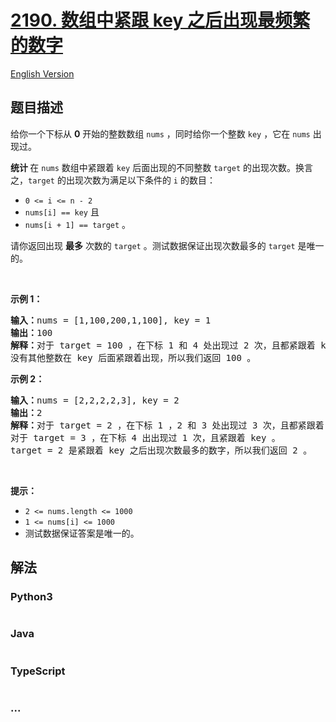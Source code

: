 # [2190. 数组中紧跟 key 之后出现最频繁的数字](https://leetcode-cn.com/problems/most-frequent-number-following-key-in-an-array)

[English Version](/solution/2100-2199/2190.Most%20Frequent%20Number%20Following%20Key%20In%20an%20Array/README_EN.md)

## 题目描述

<!-- 这里写题目描述 -->

<p>给你一个下标从 <strong>0</strong>&nbsp;开始的整数数组&nbsp;<code>nums</code>&nbsp;，同时给你一个整数&nbsp;<code>key</code>&nbsp;，它在&nbsp;<code>nums</code>&nbsp;出现过。</p>

<p><strong>统计&nbsp;</strong>在 <code>nums</code>&nbsp;数组中紧跟着 <code>key</code>&nbsp;后面出现的不同整数&nbsp;<code>target</code>&nbsp;的出现次数。换言之，<code>target</code>&nbsp;的出现次数为满足以下条件的 <code>i</code>&nbsp;的数目：</p>

<ul>
	<li><code>0 &lt;= i &lt;= n - 2</code></li>
	<li><code>nums[i] == key</code>&nbsp;且</li>
	<li><code>nums[i + 1] == target</code>&nbsp;。</li>
</ul>

<p>请你返回出现 <strong>最多</strong>&nbsp;次数的<em>&nbsp;</em><code>target</code>&nbsp;。测试数据保证出现次数最多的 <code>target</code>&nbsp;是唯一的。</p>

<p>&nbsp;</p>

<p><strong>示例 1：</strong></p>

<pre><b>输入：</b>nums = [1,100,200,1,100], key = 1
<b>输出：</b>100
<b>解释：</b>对于 target = 100 ，在下标 1 和 4 处出现过 2 次，且都紧跟着 key 。
没有其他整数在 key 后面紧跟着出现，所以我们返回 100 。
</pre>

<p><strong>示例 2：</strong></p>

<pre><b>输入：</b>nums = [2,2,2,2,3], key = 2
<b>输出：</b>2
<b>解释：</b>对于 target = 2 ，在下标 1 ，2 和 3 处出现过 3 次，且都紧跟着 key 。
对于 target = 3 ，在下标 4 出出现过 1 次，且紧跟着 key 。
target = 2 是紧跟着 key 之后出现次数最多的数字，所以我们返回 2 。
</pre>

<p>&nbsp;</p>

<p><strong>提示：</strong></p>

<ul>
	<li><code>2 &lt;= nums.length &lt;= 1000</code></li>
	<li><code>1 &lt;= nums[i] &lt;= 1000</code></li>
	<li>测试数据保证答案是唯一的。</li>
</ul>


## 解法

<!-- 这里可写通用的实现逻辑 -->

<!-- tabs:start -->

### **Python3**

<!-- 这里可写当前语言的特殊实现逻辑 -->

```python

```

### **Java**

<!-- 这里可写当前语言的特殊实现逻辑 -->

```java

```

### **TypeScript**

```ts

```

### **...**

```

```

<!-- tabs:end -->
